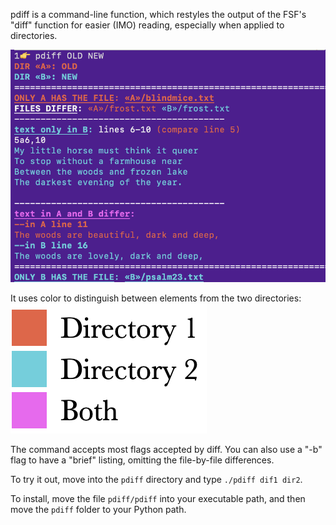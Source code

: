 pdiff is a command-line function, which restyles the output of the FSF's "diff" function for easier (IMO) reading, especially when applied to directories.  

![example of pdiff output](doc/pdiff.png)

It uses color to distinguish between elements from the two directories:
![red for the first directory, cyan for the second, magenta for both](doc/colorcode.png)

The command accepts most flags accepted by diff.
You can also use a "-b" flag to have a "brief" listing, omitting the file-by-file differences.

To try it out, move into the `pdiff` directory and type `./pdiff dif1 dir2`.

To install, move the file `pdiff/pdiff` into your executable path,
and then move the `pdiff` folder to your Python path.

